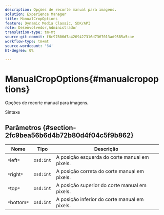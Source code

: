 ```yaml
---
description: Opções de recorte manual para imagens.
solution: Experience Manager
title: ManualCropOptions
feature: Dynamic Media Classic, SDK/API
role: Desenvolvedor,Administrador
translation-type: tm+mt
source-git-commit: f6c97606d7a4209427316d7367013ad9585a5cae
workflow-type: tm+mt
source-wordcount: '64'
ht-degree: 0%

---
```



# ManualCropOptions{#manualcropoptions}

Opções de recorte manual para imagens.

Sintaxe

## Parâmetros {#section-2fc9bea56b6d4b72b80d4f04c5f9b862}

| Nome | Tipo | Descrição |
|---|---|---|
| `*`left`*` | `xsd:int` | A posição esquerda do corte manual em pixels. |
| `*`right`*` | `xsd:int` | A posição correta do corte manual em pixels. |
| `*`top`*` | `xsd:int` | A posição superior do corte manual em pixels. |
| `*`bottom`*` | `xsd:int` | A posição inferior do corte manual em pixels. |

